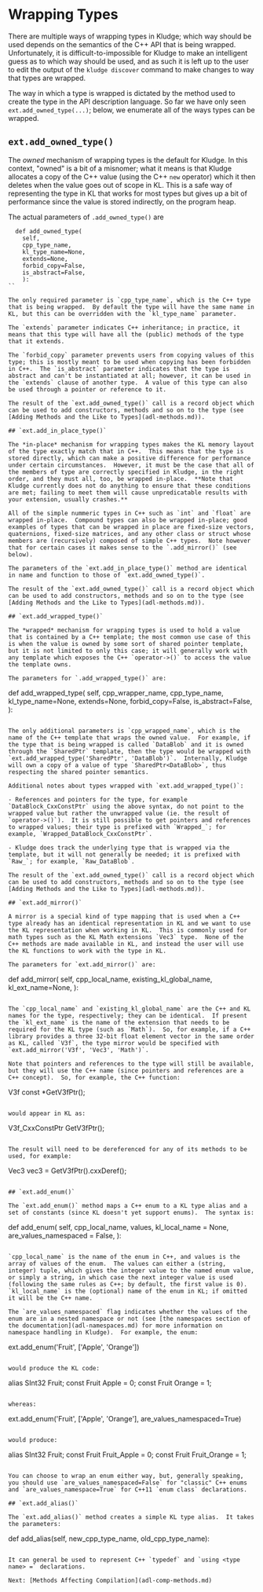 # Wrapping Types

There are multiple ways of wrapping types in Kludge; which way should be used depends on the semantics of the C++ API that is being wrapped.  Unfortunately, it is difficult-to-impossible for Kludge to make an intelligent guess as to which way should be used, and as such it is left up to the user to edit the output of the `kludge discover` command to make changes to way that types are wrapped.

The way in which a type is wrapped is dictated by the method used to create the type in the API description language.  So far we have only seen `ext.add_owned_type(...)`; below, we enumerate all of the ways types can be wrapped.

## `ext.add_owned_type()`

The *owned* mechanism of wrapping types is the default for Kludge.  In this context, "owned" is a bit of a misnomer; what it means is that Kludge allocates a copy of the C++ value (using the C++ `new` operator) which it then deletes when the value goes out of scope in KL.  This is a safe way of representing the type in KL that works for most types but gives up a bit of performance since the value is stored indirectly, on the program heap.

The actual parameters of `.add_owned_type()` are

```
  def add_owned_type(
    self,
    cpp_type_name,
    kl_type_name=None,
    extends=None,
    forbid_copy=False,
    is_abstract=False,
    ):
``

The only required parameter is `cpp_type_name`, which is the C++ type that is being wrapped.  By default the type will have the same name in KL, but this can be overridden with the `kl_type_name` parameter.

The `extends` parameter indicates C++ inheritance; in practice, it means that this type will have all the (public) methods of the type that it extends.

The `forbid_copy` parameter prevents users from copying values of this type; this is mostly meant to be used when copying has been forbidden in C++.  The `is_abstract` parameter indicates that the type is abstract and can't be instantiated at all; however, it can be used in the `extends` clause of another type.  A value of this type can also be used through a pointer or reference to it.

The result of the `ext.add_owned_type()` call is a record object which can be used to add constructors, methods and so on to the type (see [Adding Methods and the Like to Types](adl-methods.md)).

## `ext.add_in_place_type()`

The *in-place* mechanism for wrapping types makes the KL memory layout of the type exactly match that in C++.  This means that the type is stored directly, which can make a positive difference for performance under certain circumstances.  However, it must be the case that all of the members of type are correctly specified in Kludge, in the right order, and they must all, too, be wrapped in-place.  **Note that Kludge currently does not do anything to ensure that these conditions are met; failing to meet them will cause unpredicatable results with your extension, usually crashes.**

All of the simple nummeric types in C++ such as `int` and `float` are wrapped in-place.  Compound types can also be wrapped in-place; good examples of types that can be wrapped in place are fixed-size vectors, quaternions, fixed-size matrices, and any other class or struct whose members are (recursively) composed of simple C++ types.  Note however that for certain cases it makes sense to the `.add_mirror()` (see below).

The parameters of the `ext.add_in_place_type()` method are identical in name and function to those of `ext.add_owned_type()`.

The result of the `ext.add_owned_type()` call is a record object which can be used to add constructors, methods and so on to the type (see [Adding Methods and the Like to Types](adl-methods.md)).

## `ext.add_wrapped_type()`

The *wrapped* mechanism for wrapping types is used to hold a value that is contained by a C++ template; the most common use case of this is when the value is owned by some sort of shared pointer template, but it is not limited to only this case; it will generally work with any template which exposes the C++ `operator->()` to access the value the template owns.

The parameters for `.add_wrapped_type()` are:

```
  def add_wrapped_type(
    self,
    cpp_wrapper_name,
    cpp_type_name,
    kl_type_name=None,
    extends=None,
    forbid_copy=False,
    is_abstract=False,
    ):
```

The only additional parameters is `cpp_wrapped_name`, which is the name of the C++ template that wraps the owned value.  For example, if the type that is being wrapped is called `DataBlob` and it is owned through the `SharedPtr` template, then the type would be wrapped with `ext.add_wrapped_type('SharedPtr', 'DataBlob')`.  Internally, Kludge will own a copy of a value of type `SharedPtr<DataBlob>`, thus respecting the shared pointer semantics.

Additional notes about types wrapped with `ext.add_wrapped_type()`:

- References and pointers for the type, for example `DataBlock_CxxConstPtr` using the above syntax, do not point to the wrapped value but rather the unwrapped value (ie. the result of `operator->()`).  It is still possible to get pointers and references to wrapped values; their type is prefixed with `Wrapped_`; for example, `Wrapped_DataBlock_CxxConstPtr`.

- Kludge does track the underlying type that is wrapped via the template, but it will not generally be needed; it is prefixed with `Raw_`; for example, `Raw_DataBlob`.

The result of the `ext.add_owned_type()` call is a record object which can be used to add constructors, methods and so on to the type (see [Adding Methods and the Like to Types](adl-methods.md)).

## `ext.add_mirror()`

A mirror is a special kind of type mapping that is used when a C++ type already has an identical representation in KL and we want to use the KL representation when working in KL.  This is commonly used for math types such as the KL Math extensions `Vec3` type.  None of the C++ methods are made available in KL, and instead the user will use the KL functions to work with the type in KL.

The parameters for `ext.add_mirror()` are:

```
  def add_mirror(
    self,
    cpp_local_name,
    existing_kl_global_name,
    kl_ext_name=None,
    ):
```

The `cpp_local_name` and `existing_kl_global_name` are the C++ and KL names for the type, respectively; they can be identical.  If present the `kl_ext_name` is the name of the extension that needs to be required for the KL type (such as `Math`).  So, for example, if a C++ library provides a three 32-bit float element vector in the same order as KL, called `V3f`, the type mirror would be specified with `ext.add_mirror('V3f', 'Vec3', 'Math')`.

Note that pointers and references to the type will still be available, but they will use the C++ name (since pointers and references are a C++ concept).  So, for example, the C++ function:

```
V3f const *GetV3fPtr();
```

would appear in KL as:

```
V3f_CxxConstPtr GetV3fPtr();
```

The result will need to be dereferenced for any of its methods to be used, for example:

```
Vec3 vec3 = GetV3fPtr().cxxDeref();
```

## `ext.add_enum()`

The `ext.add_enum()` method maps a C++ enum to a KL type alias and a set of constants (since KL doesn't yet support enums).  The syntax is:

```
  def add_enum(
    self,
    cpp_local_name,
    values,
    kl_local_name = None,
    are_values_namespaced = False,
    ):
```

`cpp_local_name` is the name of the enum in C++, and values is the array of values of the enum.  The values can either a (string, integer) tuple, which gives the integer value to the named enum value, or simply a string, in which case the next integer value is used (following the same rules as C++; by default, the first value is 0).  `kl_local_name` is the (optional) name of the enum in KL; if omitted it will be the C++ name.

The `are_values_namespaced` flag indicates whether the values of the enum are in a nested namespace or not (see [the namespaces section of the documentation](adl-namespaces.md) for more information on namespace handling in Kludge).  For example, the enum:

```
ext.add_enum('Fruit', ['Apple', 'Orange'])
```

would produce the KL code:

```
alias SInt32 Fruit;
const Fruit Apple = 0;
const Fruit Orange = 1;
```

whereas:

```
ext.add_enum('Fruit', ['Apple', 'Orange'], are_values_namespaced=True)
```

would produce:

```
alias SInt32 Fruit;
const Fruit Fruit_Apple = 0;
const Fruit Fruit_Orange = 1;
```

You can choose to wrap an enum either way, but, generally speaking, you should use `are_values_namespaced=False` for "classic" C++ enums and `are_values_namespace=True` for C++11 `enum class` declarations.

## `ext.add_alias()`

The `ext.add_alias()` method creates a simple KL type alias.  It takes the parameters:

```
  def add_alias(self, new_cpp_type_name, old_cpp_type_name):
```

It can general be used to represent C++ `typedef` and `using <type name> =` declarations.

Next: [Methods Affecting Compilation](adl-comp-methods.md)
